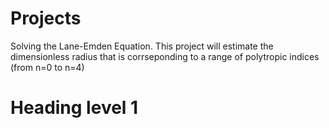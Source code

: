 # Projects
Solving the Lane-Emden Equation. This project will estimate the dimensionless radius that is corrseponding to a range of polytropic indices (from n=0 to n=4)
<h1>Heading level 1</h1>	
